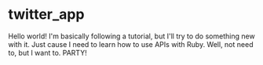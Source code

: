 # twitter_app
Hello world! I'm basically following a tutorial, but I'll try to do something new with it. Just cause I need to learn how to use APIs with Ruby. Well, not need to, but I want to. PARTY!
